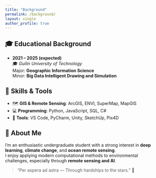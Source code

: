 ```yaml
---
title: "Background"
permalink: /background/
layout: single
author_profile: true
---
```


## 🎓 Educational Background

- **2021 – 2025 (expected)**  
  🎓 *Guilin University of Technology*  
  Major: **Geographic Information Science**  
  Minor: **Big Data Intelligent Drawing and Simulation**

## 🧠 Skills & Tools

- 🗺 **GIS & Remote Sensing**: ArcGIS, ENVI, SuperMap, MapGIS  
- 💻 **Programming**: Python, JavaScript, SQL, C#  
- 🧰 **Tools**: VS Code, PyCharm, Unity, SketchUp, Pix4D

## 🌱 About Me

I’m an enthusiastic undergraduate student with a strong interest in **deep learning**, **climate change**, and **ocean remote sensing**.  
I enjoy applying modern computational methods to environmental challenges, especially through **remote sensing and AI**.

> “Per aspera ad astra — Through hardships to the stars.” 🌠
